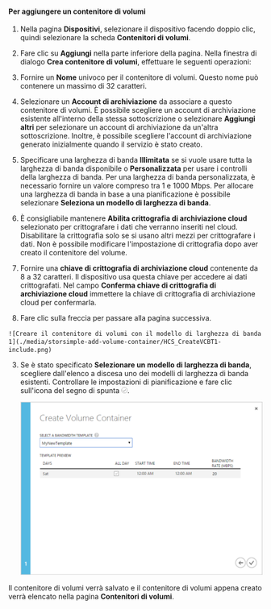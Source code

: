 <!--author=SharS last changed: 1/7/2016-->

#### Per aggiungere un contenitore di volumi

1. Nella pagina **Dispositivi**, selezionare il dispositivo facendo doppio clic, quindi selezionare la scheda **Contenitori di volumi**.

2. Fare clic su **Aggiungi** nella parte inferiore della pagina. Nella finestra di dialogo **Crea contenitore di volumi**, effettuare le seguenti operazioni:

  1. Fornire un **Nome** univoco per il contenitore di volumi. Questo nome può contenere un massimo di 32 caratteri.
  2. Selezionare un **Account di archiviazione** da associare a questo contenitore di volumi. È possibile scegliere un account di archiviazione esistente all'interno della stessa sottoscrizione o selezionare **Aggiungi altri** per selezionare un account di archiviazione da un'altra sottoscrizione. Inoltre, è possibile scegliere l'account di archiviazione generato inizialmente quando il servizio è stato creato.
  3. Specificare una larghezza di banda **Illimitata** se si vuole usare tutta la larghezza di banda disponibile o **Personalizzata** per usare i controlli della larghezza di banda. Per una larghezza di banda personalizzata, è necessario fornire un valore compreso tra 1 e 1000 Mbps. Per allocare una larghezza di banda in base a una pianificazione è possibile selezionare **Seleziona un modello di larghezza di banda**.
  4. È consigliabile mantenere **Abilita crittografia di archiviazione cloud** selezionato per crittografare i dati che verranno inseriti nel cloud. Disabilitare la crittografia solo se si usano altri mezzi per crittografare i dati. Non è possibile modificare l'impostazione di crittografia dopo aver creato il contenitore del volume.
  5. Fornire una **chiave di crittografia di archiviazione cloud** contenente da 8 a 32 caratteri. Il dispositivo usa questa chiave per accedere ai dati crittografati. Nel campo **Conferma chiave di crittografia di archiviazione cloud** immettere la chiave di crittografia di archiviazione cloud per confermarla. 
  6. Fare clic sulla freccia per passare alla pagina successiva.

    ![Creare il contenitore di volumi con il modello di larghezza di banda 1](./media/storsimple-add-volume-container/HCS_CreateVCBT1-include.png)

3. Se è stato specificato **Selezionare un modello di larghezza di banda**, scegliere dall'elenco a discesa uno dei modelli di larghezza di banda esistenti. Controllare le impostazioni di pianificazione e fare clic sull'icona del segno di spunta ![icona del segno di spunta](./media/storsimple-configure-new-storage-account/HCS_CheckIcon-include.png).

    ![Creare il contenitore di volumi con il modello di larghezza di banda 2](./media/storsimple-add-volume-container/HCS_CreateVCBT2-include.png)

Il contenitore di volumi verrà salvato e il contenitore di volumi appena creato verrà elencato nella pagina **Contenitori di volumi**.
 

<!---HONumber=AcomDC_0114_2016-->